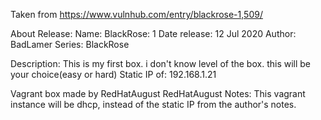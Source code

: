 Taken from https://www.vulnhub.com/entry/blackrose-1,509/ 

About Release:
    Name: BlackRose: 1
    Date release: 12 Jul 2020
    Author: BadLamer
    Series: BlackRose

Description:
    This is my first box. i don't know level of the box. this will be your choice(easy or hard)
    Static IP of: 192.168.1.21 

Vagrant box made by RedHatAugust
RedHatAugust Notes:
    This vagrant instance will be dhcp, instead of the static IP from the author's notes.
